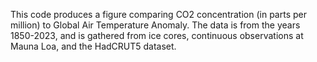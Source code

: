 This code produces a figure comparing CO2 concentration (in parts per million) to Global Air Temperature Anomaly.
The data is from the years 1850-2023, and is gathered from ice cores, continuous observations at Mauna Loa, and the HadCRUT5 dataset.
